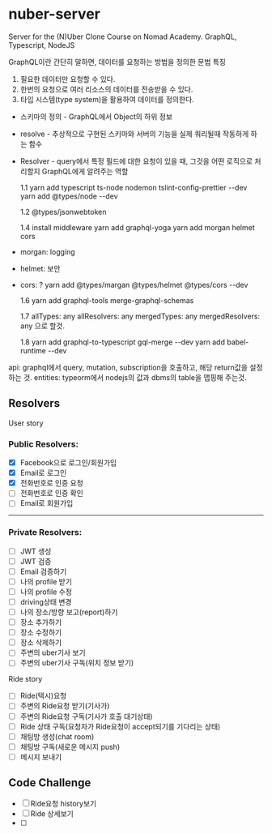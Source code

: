 # nuber-server

Server for the (N)Uber Clone Course on Nomad Academy. GraphQL, Typescript, NodeJS

GraphQL이란 간단히 말하면, 데이터를 요청하는 방법을 정의한 문법
특징

1. 필요한 데이터만 요청할 수 있다.
2. 한번의 요청으로 여러 리소스의 데이터를 전송받을 수 있다.
3. 타입 시스템(type system)을 활용하여 데이터를 정의한다.

- 스키마의 정의 - GraphQL에서 Object의 하위 정보
- resolve - 추상적으로 구현된 스키마와 서버의 기능을 실제 쿼리될때 작동하게 하는 함수
- Resolver - query에서 특정 필드에 대한 요청이 있을 때, 그것을 어떤 로직으로 처리할지 GraphQL에게 알려주는 역할

  1.1
  yarn add typescript ts-node nodemon tslint-config-prettier --dev
  yarn add @types/node --dev

  1.2 @types/jsonwebtoken

  1.4
  install middleware
  yarn add graphql-yoga
  yarn add morgan helmet cors

* morgan: logging
* helmet: 보안
* cors: ?
  yarn add @types/margan @types/helmet @types/cors --dev

  1.6
  yarn add graphql-tools merge-graphql-schemas

  1.7
  allTypes: any
  allResolvers: any
  mergedTypes: any
  mergedResolvers: any
  으로 할것.

  1.8
  yarn add graphql-to-typescript gql-merge --dev
  yarn add babel-runtime --dev

api: graphql에서 query, mutation, subscription을 호출하고, 해당 return값을 설정하는 것.
entities: typeorm에서 nodejs의 값과 dbms의 table을 맵핑해 주는것.

## Resolvers

User story

### Public Resolvers:

- [x] Facebook으로 로그인/회원가입
- [x] Email로 로그인
- [x] 전화번호로 인증 요청
- [ ] 전화번호로 인증 확인
- [ ] Email로 회원가입

---

### Private Resolvers:

- [ ] JWT 생성
- [ ] JWT 검증
- [ ] Email 검증하기
- [ ] 나의 profile 받기
- [ ] 나의 profile 수정
- [ ] driving상태 변경
- [ ] 나의 장소/방향 보고(report)하기
- [ ] 장소 추가하기
- [ ] 장소 수정하기
- [ ] 장소 삭제하기
- [ ] 주변의 uber기사 보기
- [ ] 주변의 uber기사 구독(위치 정보 받기)

Ride story

- [ ] Ride(택시)요청
- [ ] 주변의 Ride요청 받기(기사가)
- [ ] 주변의 Ride요청 구독(기사가 호출 대기상태)
- [ ] Ride 상태 구독(요청자가 Ride요청이 accept되기를 기다리는 상태)
- [ ] 채팅방 생성(chat room)
- [ ] 채팅방 구독(새로운 메시지 push)
- [ ] 메시지 보내기

## Code Challenge

- [ ] Ride요청 history보기
- [ ] Ride 상세보기
- [ ]
